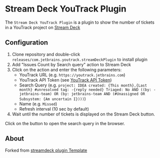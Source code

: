 
# Stream Deck YouTrack Plugin

The `Stream Deck YouTrack Plugin` is a plugin to show the number of tickets in a YouTrack project on   [Stream Deck](https://developer.elgato.com/documentation/stream-deck/)

## Configuration

1. Clone repository and double-click `releases/com.jetbrains.youtrack.streamDeckPlugin` to install plugin
2. Add "Issues Count by Search query" action to Stream Deck
3. Click on the action and enter the following parameters:
    * YouTrack URL (e.g. `https://youtrack.jetbrains.com`)
    * YouTrack API Token (see [YouTrack API Token](https://www.jetbrains.com/help/youtrack/standalone/Manage-Permanent-Token.html))
    * Search Query (e.g. `project: IDEA created: {This month},{Last month} #unresolved tag: -{reply needed} Triaged: No AND ((by: -jetbrains-team) OR (by: jetbrains-team AND (#Unassigned OR Subsystem: {Am uncertain I})))`)
    * Name (e.g. `Missed`)
    * Refresh interval (10 sec by default)
4. Wait until the number of tickets is displayed on the Stream Deck button.

Click on the button to open the search query in the browser.

## About 

Forked from [streamdeck plugin Template](https://github.com/elgatosf/streamdeck-plugintemplate)
